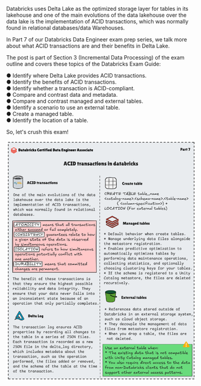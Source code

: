 Databricks uses Delta Lake as the optimized storage layer for tables in its lakehouse and one of the main evolutions of the data lakehouse over the data lake is the implementation of ACID transactions,  which was normally found in relational databases/data Warehouses.

In Part 7 of our Databricks Data Engineer exam prep series, we talk more about what ACID transactions are and their benefits in Delta Lake.

The post is part of Section 3 (Incremental Data Processing) of the exam outline and covers these topics of the Databricks Exam Guide:

● Identify where Delta Lake provides ACID transactions.   
● Identify the benefits of ACID transactions.   
● Identify whether a transaction is ACID-compliant.   
● Compare and contrast data and metadata.   
● Compare and contrast managed and external tables.   
● Identify a scenario to use an external table.   
● Create a managed table.   
● Identify the location of a table.  

So, let's crush this exam! 

![](https://github.com/STEFANOVIVAS/databricks-data-engineer-exam-prep/blob/main/databricks-certification-7.png)
